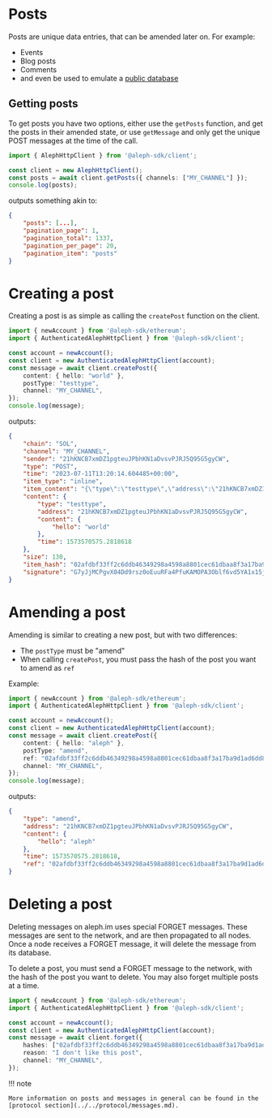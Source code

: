 # Posts

Posts are unique data entries, that can be amended later on. For example:

- Events
- Blog posts
- Comments
- and even be used to emulate a [public database](https://github.com/aleph-im/active-record-sdk)

## Getting posts

To get posts you have two options, either use the `getPosts` function, and get
the posts in their amended state, or use `getMessage` and only get the unique POST
messages at the time of the call.

```typescript
import { AlephHttpClient } from '@aleph-sdk/client';

const client = new AlephHttpClient();
const posts = await client.getPosts({ channels: ["MY_CHANNEL"] });
console.log(posts);
```
outputs something akin to:
```json
{
    "posts": [...],
    "pagination_page": 1,
    "pagination_total": 1337,
    "pagination_per_page": 20,
    "pagination_item": "posts"
}
```


# Creating a post

Creating a post is as simple as calling the `createPost` function on the client.

```typescript
import { newAccount } from '@aleph-sdk/ethereum';
import { AuthenticatedAlephHttpClient } from '@aleph-sdk/client';

const account = newAccount();
const client = new AuthenticatedAlephHttpClient(account);
const message = await client.createPost({
    content: { hello: "world" },
    postType: "testtype",
    channel: "MY_CHANNEL",
});
console.log(message);
```
outputs:
```json
{
    "chain": "SOL",
    "channel": "MY_CHANNEL",
    "sender": "21hKNCB7xmDZ1pgteuJPbhKN1aDvsvPJRJ5Q95G5gyCW",
    "type": "POST",
    "time": "2023-07-11T13:20:14.604485+00:00",
    "item_type": "inline",
    "item_content": "{\"type\":\"testtype\",\"address\":\"21hKNCB7xmDZ1pgteuJPbhKN1aDvsvPJRJ5Q95G5gyCW\",\"content\":{\"hello\":\"world\"},\"time\":1573570575.2818618}",
    "content": {
        "type": "testtype",
        "address": "21hKNCB7xmDZ1pgteuJPbhKN1aDvsvPJRJ5Q95G5gyCW",
        "content": {
            "hello": "world"
        },
        "time": 1573570575.2818618
    },
    "size": 130,
    "item_hash": "02afdbf33ff2c6ddb46349298a4598a8801cec61dbaa8f3a17ba9d1ad6dd8cb1",
    "signature": "G7yJjMCPgvX04Dd9rsz0oEuuRFa4PfuKAMOPA3Oblf6vd5YA1x15jvWLL2WycnnzYLEl0usjTiVxBl530ZOmYgw="
}
```

# Amending a post

Amending is similar to creating a new post, but with two differences:

- The `postType` must be "amend"
- When calling `createPost`, you must pass the hash of the post you want to amend as `ref`

Example:

```typescript
import { newAccount } from '@aleph-sdk/ethereum';
import { AuthenticatedAlephHttpClient } from '@aleph-sdk/client';

const account = newAccount();
const client = new AuthenticatedAlephHttpClient(account);
const message = await client.createPost({
    content: { hello: "aleph" },
    postType: "amend",
    ref: "02afdbf33ff2c6ddb46349298a4598a8801cec61dbaa8f3a17ba9d1ad6dd8cb1",
    channel: "MY_CHANNEL",
});
console.log(message);
```
outputs:
```json
{
    "type": "amend",
    "address": "21hKNCB7xmDZ1pgteuJPbhKN1aDvsvPJRJ5Q95G5gyCW",
    "content": {
        "hello": "aleph"
    },
    "time": 1573570575.2818618,
    "ref": "02afdbf33ff2c6ddb46349298a4598a8801cec61dbaa8f3a17ba9d1ad6dd8cb1"
}
```

# Deleting a post

Deleting messages on aleph.im uses special FORGET messages. These messages are
sent to the network, and are then propagated to all nodes. Once a node receives
a FORGET message, it will delete the message from its database.

To delete a post, you must send a FORGET message to the network, with the hash
of the post you want to delete. You may also forget multiple posts at a time.

```typescript
import { newAccount } from '@aleph-sdk/ethereum';
import { AuthenticatedAlephHttpClient } from '@aleph-sdk/client';

const account = newAccount();
const client = new AuthenticatedAlephHttpClient(account);
const message = await client.forget({
    hashes: ["02afdbf33ff2c6ddb46349298a4598a8801cec61dbaa8f3a17ba9d1ad6dd8cb1"],
    reason: "I don't like this post",
    channel: "MY_CHANNEL",
});
```

!!! note

    More information on posts and messages in general can be found in the
    [protocol section](../../protocol/messages.md).
